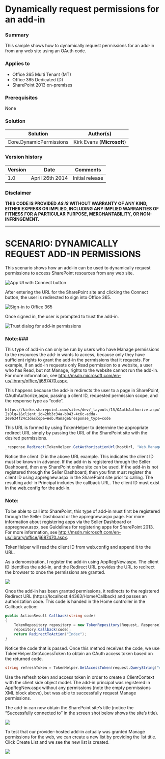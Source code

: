 # Dynamically request permissions for an add-in #

### Summary ###
This sample shows how to dynamically request permissions for an add-in from any web site using an OAuth code.

### Applies to ###
-  Office 365 Multi Tenant (MT)
-  Office 365 Dedicated (D)
-  SharePoint 2013 on-premises

### Prerequisites ###
None

### Solution ###
Solution | Author(s)
---------|----------
Core.DynamicPermissions | Kirk Evans (**Microsoft**)

### Version history ###
Version  | Date | Comments
---------| -----| --------
1.0  | April 26th 2014 | Initial release

### Disclaimer ###
**THIS CODE IS PROVIDED *AS IS* WITHOUT WARRANTY OF ANY KIND, EITHER EXPRESS OR IMPLIED, INCLUDING ANY IMPLIED WARRANTIES OF FITNESS FOR A PARTICULAR PURPOSE, MERCHANTABILITY, OR NON-INFRINGEMENT.**


----------

# SCENARIO: DYNAMICALLY REQUEST ADD-IN PERMISSIONS #
This scenario shows how an add-in can be used to dynamically request permissions to access SharePoint resources from any web site.

![App UI with Connect button](http://i.imgur.com/7Dnd75t.png)

After entering the URL for the SharePoint site and clicking the Connect button, the user is redirected to sign into Office 365.

![Sign-in to Office 365](http://i.imgur.com/zYs8EDJ.png)

Once signed in, the user is prompted to trust the add-in.

![Trust dialog for add-in permissions](http://i.imgur.com/psJXcqu.png)

### Note:###
This type of add-in can only be run by users who have Manage permissions to the resources the add-in wants to access, because only they have sufficient rights to grant the add-in the permissions that it requests. For example, if an add-in requests only Read permission to a website, a user who has Read, but not Manage, rights to the website cannot run the add-in.  For more information, see http://msdn.microsoft.com/en-us/library/office/jj687470.aspx. 

This happens because the add-in redirects the user to a page in SharePoint, OAuthAuthorize,aspx, passing a client ID, requested permission scope, and the response type as “code”.

```
https://kirke.sharepoint.com/sites/dev/_layouts/15/OAuthAuthorize.aspx?IsDlg=1&client_id=2bb3c34a-b043-4c6c-adda-2e9634f24c3d&scope=Web.Manage&response_type=code
```

This URL is formed by using TokenHelper to determine the appropriate redirect URL simply by passing the URL of the SharePoint site with the desired permissions.

```C#
_response.Redirect(TokenHelper.GetAuthorizationUrl(hostUrl, "Web.Manage"));
```

Notice the client ID in the above URL example. This indicates the client ID must be known in advance.  If the add-in is registered through the Seller Dashboard, then any SharePoint online site can be used. If the add-in is not registered through the Seller Dashboard, then you first must register the client ID using appregnew.aspx in the SharePoint site prior to calling. The resulting add-in Principal includes the callback URL. The client ID must exist in the web.config for the add-in.

### Note: ###
To be able to call into SharePoint, this type of add-in must first be registered through the Seller Dashboard or the appregnew.aspx page. For more information about registering apps via the Seller Dashboard or appregnew.aspx, see Guidelines for registering apps for SharePoint 2013.  For more information, see http://msdn.microsoft.com/en-us/library/office/jj687470.aspx.

TokenHelper will read the client ID from web.config and append it to the URL.

As a demonstration, I register the add-in using AppRegNew.aspx.  The client ID identifies the add-in, and the Redirect URL provides the URL to redirect the browser to once the permissions are granted.

![](http://i.imgur.com/FGkEat5.png)

Once the add-in has been granted permissions, it redirects to the registered Redirect URL (https://localhost:44363/Home/Callback) and passes an authorization code.  This code is handed in the Home controller in the Callback action:

```C#
public ActionResult Callback(string code)
{
    TokenRepository repository = new TokenRepository(Request, Response);
    repository.Callback(code);
    return RedirectToAction("Index");
}
```

Notice the code that is passed.  Once this method receives the code, we use TokenHelper.GetAccessToken to obtain an OAuth access token based on the returned code.

```C#
string refreshToken = TokenHelper.GetAccessToken(request.QueryString["code"], "00000003-0000-0ff1-ce00-000000000000", targetUri.Authority, TokenHelper.GetRealmFromTargetUrl(targetUri), new Uri(request.Url.GetLeftPart(UriPartial.Path))).RefreshToken;
```

Use the refresh token and access token in order to create a ClientContext with the client side object model. The add-in principal was registered in AppRegNew.aspx without any permissions (note the empty permissions XML block above), but was able to successfully request Manage permissions.

The add-in can now obtain the SharePoint site’s title (notice the “Successfully connected to” in the screen shot below shows the site’s title).

![](http://i.imgur.com/Kk8As9F.png)

To test that our provider-hosted add-in actually was granted Manage permissions for the web, we can create a new list by providing the list title.  Click Create List and we see the new list is created.

![](http://i.imgur.com/yUFp74h.png)



